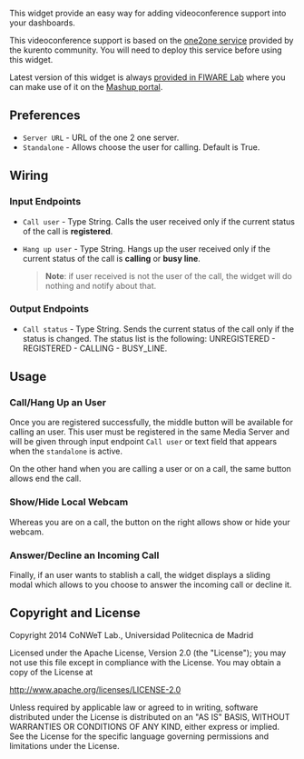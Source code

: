 This widget provide an easy way for adding videoconference support into your
dashboards.

This videoconference support is based on the [one2one
service](https://github.com/Kurento/kurento-tutorial-node/tree/develop/kurento-one2one-call)
provided by the kurento community. You will need to deploy this service before
using this widget.

Latest version of this widget is always [provided in FIWARE
Lab](https://store.lab.fiware.org/search/keyword/KurentoStarterKit) where you
can make use of it on the [Mashup portal](https://mashup.lab.fiware.org).

## Preferences

* `Server URL` - URL of the one 2 one server.
* `Standalone` - Allows choose the user for calling. Default is True.

## Wiring

### Input Endpoints

- `Call user` - Type String. Calls the user received only if the current status
  of the call is **registered**.

- `Hang up user` - Type String. Hangs up the user received only if the current
  status of the call is **calling** or **busy line**.

  > **Note**: if user received is not the user of the call, the widget will do
  > nothing and notify about that.

### Output Endpoints

- `Call status` - Type String. Sends the current status of the call only if
  the status is changed. The status list is the following: UNREGISTERED -
  REGISTERED - CALLING - BUSY_LINE.

## Usage

### Call/Hang Up an User

Once you are registered successfully, the middle button will be available for
calling an user. This user must be registered in the same Media Server and
will be given through input endpoint `Call user` or text field that appears
when the `standalone` is active.

On the other hand when you are calling a user or on a call, the same button
allows end the call.

### Show/Hide Local Webcam

Whereas you are on a call, the button on the right allows show or hide your
webcam.

### Answer/Decline an Incoming Call

Finally, if an user wants to stablish a call, the widget displays a sliding
modal which allows to you choose to answer the incoming call or decline it.

## Copyright and License

Copyright 2014 CoNWeT Lab., Universidad Politecnica de Madrid

Licensed under the Apache License, Version 2.0 (the "License");
you may not use this file except in compliance with the License.
You may obtain a copy of the License at

  http://www.apache.org/licenses/LICENSE-2.0

Unless required by applicable law or agreed to in writing, software
distributed under the License is distributed on an "AS IS" BASIS,
WITHOUT WARRANTIES OR CONDITIONS OF ANY KIND, either express or implied.
See the License for the specific language governing permissions and
limitations under the License.
